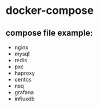# docker-compose

## compose file example:

 - nginx
 - mysql
 - redis
 - pxc
 - haproxy
 - centos
 - nsq
 - grafana
 - influxdb
